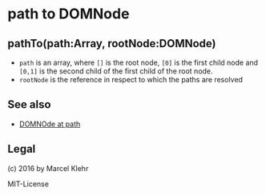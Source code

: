 # path to DOMNode
## pathTo(path:Array, rootNode:DOMNode)
* `path` is an array, where `[]` is the root node, `[0]` is the first child node and `[0,1]` is the second child of the first child of the root node.
* `rootNode` is the reference in respect to which the paths are resolved

## See also
* [DOMNOde at path](https://github.com/marcelklehr/domnode-at-path)

## Legal
(c) 2016 by Marcel Klehr

MIT-License